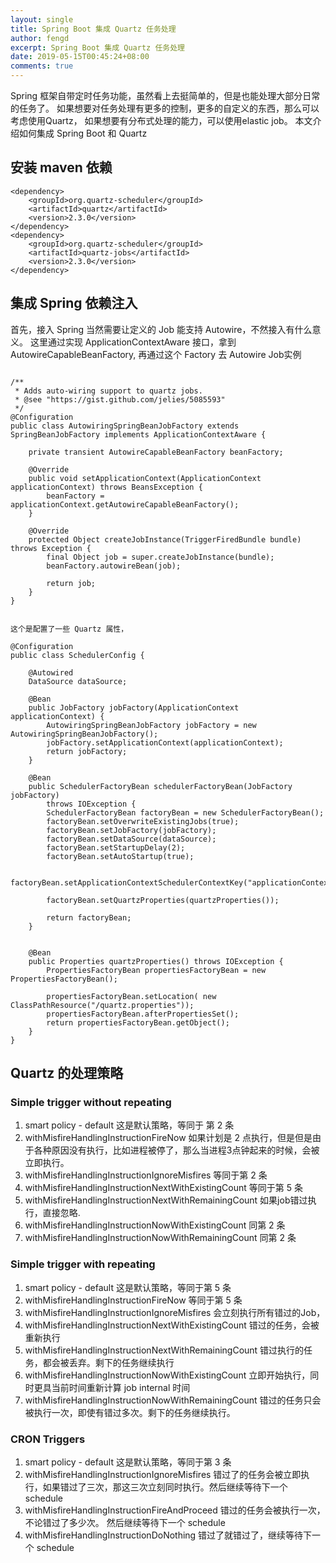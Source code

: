 ```yaml
---
layout: single
title: Spring Boot 集成 Quartz 任务处理
author: fengd
excerpt: Spring Boot 集成 Quartz 任务处理
date: 2019-05-15T00:45:24+08:00
comments: true
---
```


Spring 框架自带定时任务功能，虽然看上去挺简单的，但是也能处理大部分日常的任务了。 如果想要对任务处理有更多的控制，更多的自定义的东西，那么可以考虑使用Quartz， 如果想要有分布式处理的能力，可以使用elastic job。 本文介绍如何集成 Spring Boot 和 Quartz

## 安装 maven 依赖


```
<dependency>
    <groupId>org.quartz-scheduler</groupId>
    <artifactId>quartz</artifactId>
    <version>2.3.0</version>
</dependency>
<dependency>
    <groupId>org.quartz-scheduler</groupId>
    <artifactId>quartz-jobs</artifactId>
    <version>2.3.0</version>
</dependency>

```

## 集成 Spring 依赖注入

首先，接入 Spring 当然需要让定义的 Job 能支持 Autowire，不然接入有什么意义。 这里通过实现 ApplicationContextAware 接口，拿到 AutowireCapableBeanFactory, 再通过这个 Factory 去 Autowire Job实例

```

/**
 * Adds auto-wiring support to quartz jobs.
 * @see "https://gist.github.com/jelies/5085593"
 */
@Configuration
public class AutowiringSpringBeanJobFactory extends SpringBeanJobFactory implements ApplicationContextAware {

    private transient AutowireCapableBeanFactory beanFactory;

    @Override
    public void setApplicationContext(ApplicationContext applicationContext) throws BeansException {
        beanFactory = applicationContext.getAutowireCapableBeanFactory();
    }

    @Override
    protected Object createJobInstance(TriggerFiredBundle bundle) throws Exception {
        final Object job = super.createJobInstance(bundle);
        beanFactory.autowireBean(job);

        return job;
    }
}


这个是配置了一些 Quartz 属性，

@Configuration
public class SchedulerConfig {

    @Autowired
    DataSource dataSource;

    @Bean
    public JobFactory jobFactory(ApplicationContext applicationContext) {
        AutowiringSpringBeanJobFactory jobFactory = new AutowiringSpringBeanJobFactory();
        jobFactory.setApplicationContext(applicationContext);
        return jobFactory;
    }

    @Bean
    public SchedulerFactoryBean schedulerFactoryBean(JobFactory jobFactory)
        throws IOException {
        SchedulerFactoryBean factoryBean = new SchedulerFactoryBean();
        factoryBean.setOverwriteExistingJobs(true);
        factoryBean.setJobFactory(jobFactory);
        factoryBean.setDataSource(dataSource);
        factoryBean.setStartupDelay(2);
        factoryBean.setAutoStartup(true);

        factoryBean.setApplicationContextSchedulerContextKey("applicationContext");

        factoryBean.setQuartzProperties(quartzProperties());

        return factoryBean;
    }


    @Bean
    public Properties quartzProperties() throws IOException {
        PropertiesFactoryBean propertiesFactoryBean = new PropertiesFactoryBean();

        propertiesFactoryBean.setLocation( new ClassPathResource("/quartz.properties"));
        propertiesFactoryBean.afterPropertiesSet();
        return propertiesFactoryBean.getObject();
    }
}

```


## Quartz 的处理策略

### Simple trigger without repeating

1. smart policy - default
   这是默认策略，等同于 第 2 条
2. withMisfireHandlingInstructionFireNow
   如果计划是 2 点执行，但是但是由于各种原因没有执行，比如进程被停了，那么当进程3点钟起来的时候，会被立即执行。 
3. withMisfireHandlingInstructionIgnoreMisfires
   等同于第 2 条 
4. withMisfireHandlingInstructionNextWithExistingCount
   等同于第 5 条
5. withMisfireHandlingInstructionNextWithRemainingCount
   如果job错过执行，直接忽略. 
6. withMisfireHandlingInstructionNowWithExistingCount
   同第 2 条
7. withMisfireHandlingInstructionNowWithRemainingCount
   同第 2 条 


### Simple trigger with repeating

1. smart policy - default
   这是默认策略，等同于第 5 条
2. withMisfireHandlingInstructionFireNow
   等同于第 5 条 
3. withMisfireHandlingInstructionIgnoreMisfires
   会立刻执行所有错过的Job，
4. withMisfireHandlingInstructionNextWithExistingCount
   错过的任务，会被重新执行
5. withMisfireHandlingInstructionNextWithRemainingCount
   错过执行的任务，都会被丢弃。剩下的任务继续执行
6. withMisfireHandlingInstructionNowWithExistingCount
   立即开始执行，同时更具当前时间重新计算 job internal 时间
7. withMisfireHandlingInstructionNowWithRemainingCount
   错过的任务只会被执行一次，即使有错过多次。剩下的任务继续执行。


### CRON Triggers

1. smart policy - default
   这是默认策略，等同于第 3 条
2. withMisfireHandlingInstructionIgnoreMisfires
   错过了的任务会被立即执行，如果错过了三次，那这三次立刻同时执行。然后继续等待下一个 schedule
3. withMisfireHandlingInstructionFireAndProceed
   错过的任务会被执行一次，不论错过了多少次。 然后继续等待下一个 schedule
4. withMisfireHandlingInstructionDoNothing
   错过了就错过了，继续等待下一个 schedule
